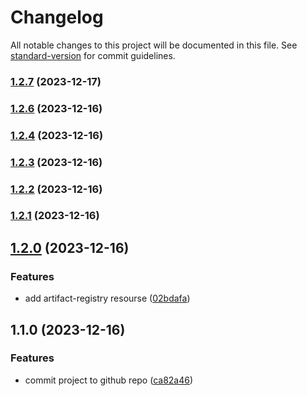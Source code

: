 # Changelog

All notable changes to this project will be documented in this file. See [standard-version](https://github.com/conventional-changelog/standard-version) for commit guidelines.

### [1.2.7](https://github.com/danielsidauruk/serverless-cloud-run/compare/v1.2.6...v1.2.7) (2023-12-17)

### [1.2.6](https://github.com/danielsidauruk/serverless-cloud-run/compare/v1.2.5...v1.2.6) (2023-12-16)

### [1.2.4](https://github.com/danielsidauruk/serverless-cloud-run/compare/v1.2.4...v1.2.5) (2023-12-16)

### [1.2.3](https://github.com/danielsidauruk/serverless-cloud-run/compare/v1.2.3...v1.2.4) (2023-12-16)

### [1.2.2](https://github.com/danielsidauruk/serverless-cloud-run/compare/v1.2.1...v1.2.2) (2023-12-16)

### [1.2.1](https://github.com/danielsidauruk/serverless-cloud-run/compare/v1.2.0...v1.2.1) (2023-12-16)

## [1.2.0](https://github.com/danielsidauruk/serverless-cloud-run/compare/v1.1.0...v1.2.0) (2023-12-16)


### Features

* add artifact-registry resourse ([02bdafa](https://github.com/danielsidauruk/serverless-cloud-run/commit/02bdafaf69b39d978b3bd54739ea837130f1821d))

## 1.1.0 (2023-12-16)


### Features

* commit project to github repo ([ca82a46](https://github.com/danielsidauruk/serverless-cloud-run/commit/ca82a46815e935acc4af299cccab6866ec0147b2))

